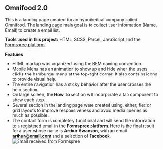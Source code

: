 ## Omnifood 2.0

This is a landing page created for an hypothetical company called Omnifood. The landing page main goal is to collect user information (Name, Email) to create a email list.

**Tools used in this project:** HTML, SCSS, Parcel, JavaScript and the [Formspree platform](https://formspree.io/).

**Features**

- HTML markup was organized using the BEM naming convention.
- Mobile Menu has an animation to show up and hide when the users clicks the hamburger menu at the top-tight corner. It also contains icons to provide visual help.
- The entire navigation has a sticky behavior after the user crosses the hero section.
- On large screen, the **How To** section will incorporate a tab component to show each step.
- Several section in the landing page were created using, either, flex or grid layouts to improve responsiveness and avoid media queries as much as possible.
- The contact form is completely functional and will send the information to a registered email in the **Formspree platform**. Here is the final result for a user whose name is **Arthur Swanson**, with an email **arthur@email.com** and a selection of **Facebook**.
  ![Email received from Formspree]("https://raw.githubusercontent.com/ChrisEs146/Omnifood-2.0-Landing-Page/main/img/Formspree_format.png")
